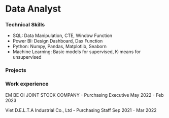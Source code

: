 # Data Analyst
### Technical Skills
- SQL:  Data Manipulation, CTE, Window Function
- Power BI: Design Dashboard, Dax Function
- Python: Numpy, Pandas, Matplotlib, Seaborn
- Machine Learning: Basic models for supervised, K-means for unsupervised

### Projects

### Work experience
<p>EM BE OI JOINT STOCK COMPANY -  Purchasing Executive	May 2022 - Feb 2023</p>

<p>Viet D.E.L.T.A Industrial Co., Ltd - Purchasing Staff	Sep 2021 - Mar 2022</p>

